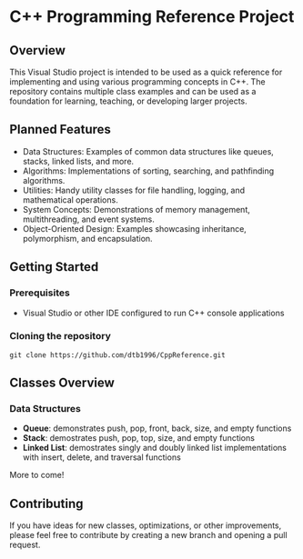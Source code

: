 # C++ Programming Reference Project

## Overview
This Visual Studio project is intended to be used as a quick reference for implementing and using various programming concepts in C++. The repository contains multiple class examples and can be used as a foundation for learning, teaching, or developing larger projects.

## Planned Features
* Data Structures: Examples of common data structures like queues, stacks, linked lists, and more.
* Algorithms: Implementations of sorting, searching, and pathfinding algorithms.
* Utilities: Handy utility classes for file handling, logging, and mathematical operations.
* System Concepts: Demonstrations of memory management, multithreading, and event systems.
* Object-Oriented Design: Examples showcasing inheritance, polymorphism, and encapsulation.

## Getting Started
### Prerequisites
* Visual Studio or other IDE configured to run C++ console applications

### Cloning the repository
```
git clone https://github.com/dtb1996/CppReference.git
```

## Classes Overview
### Data Structures
* **Queue**: demonstrates push, pop, front, back, size, and empty functions
* **Stack**: demostrates push, pop, top, size, and empty functions
* **Linked List**: demostrates singly and doubly linked list implementations with insert, delete, and traversal functions

More to come!

## Contributing
If you have ideas for new classes, optimizations, or other improvements, please feel free to contribute by creating a new branch and opening a pull request.
